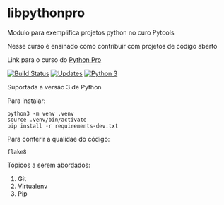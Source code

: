 # libpythonpro

Modulo para exemplifica projetos python no curo Pytools

Nesse curso é ensinado como contribuir com projetos de código aberto

Link para o curso do [Python Pro](https://python.pro.br)

[![Build Status](https://travis-ci.com/ismael-miranda/libpythonpro.svg?branch=main)](https://travis-ci.com/ismael-miranda/libpythonpro)
[![Updates](https://pyup.io/repos/github/ismael-miranda/libpythonpro/shield.svg)](https://pyup.io/repos/github/ismael-miranda/libpythonpro/)
[![Python 3](https://pyup.io/repos/github/ismael-miranda/libpythonpro/python-3-shield.svg)](https://pyup.io/repos/github/ismael-miranda/libpythonpro/)

Suportada a versão 3 de Python

Para instalar:

```console
python3 -m venv .venv
source .venv/bin/activate
pip install -r requirements-dev.txt
```

Para conferir a qualidae do código:

```console
flake8
```

Tópicos a serem abordados:
1. Git
2. Virtualenv
3. Pip
